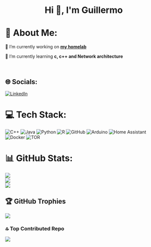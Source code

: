 <h1 align="center">Hi 👋, I'm Guillermo</h1>

# 💫 About Me:

🔭 I’m currently working on **[my homelab](https://github.com/Promete04/homelab)** 
<br>

🌱 I’m currently learning **c, c++ and Network architecture**

<br>


## 🌐 Socials:
[![LinkedIn](https://img.shields.io/badge/LinkedIn-%230077B5.svg?logo=linkedin&logoColor=white)](https://linkedin.com/in/guillermo-ramos-santos-a4313b291) 

# 💻 Tech Stack:
![C++](https://img.shields.io/badge/c++-%2300599C.svg?style=flat&logo=c%2B%2B&logoColor=white) ![Java](https://img.shields.io/badge/java-%23ED8B00.svg?style=flat&logo=openjdk&logoColor=white) ![Python](https://img.shields.io/badge/python-3670A0?style=flat&logo=python&logoColor=ffdd54) ![R](https://img.shields.io/badge/r-%23276DC3.svg?style=flat&logo=r&logoColor=white) ![GitHub](https://img.shields.io/badge/github-%23121011.svg?style=flat&logo=github&logoColor=white) ![Arduino](https://img.shields.io/badge/-Arduino-00979D?style=flat&logo=Arduino&logoColor=white) ![Home Assistant](https://img.shields.io/badge/home%20assistant-%2341BDF5.svg?style=flat&logo=home-assistant&logoColor=white) ![Docker](https://img.shields.io/badge/docker-%230db7ed.svg?style=flat&logo=docker&logoColor=white) ![TOR](https://img.shields.io/badge/tor-%237E4798.svg?style=flat&logo=tor-project&logoColor=white)
# 📊 GitHub Stats:
![](https://github-readme-stats.vercel.app/api?username=promete04&theme=radical&hide_border=false&include_all_commits=true&count_private=true)<br/>
![](https://github-readme-streak-stats.herokuapp.com/?user=promete04&theme=radical&hide_border=false)<br/>
![](https://github-readme-stats.vercel.app/api/top-langs/?username=promete04&theme=radical&hide_border=false&include_all_commits=true&count_private=true&layout=compact)

## 🏆 GitHub Trophies
![](https://github-profile-trophy.vercel.app/?username=promete04&theme=radical&no-frame=true&no-bg=true&margin-w=4)

### 🔝 Top Contributed Repo
![](https://github-contributor-stats.vercel.app/api?username=promete04&limit=5&theme=dark&combine_all_yearly_contributions=true)

<!-- Proudly created with GPRM ( https://gprm.itsvg.in ) -->
